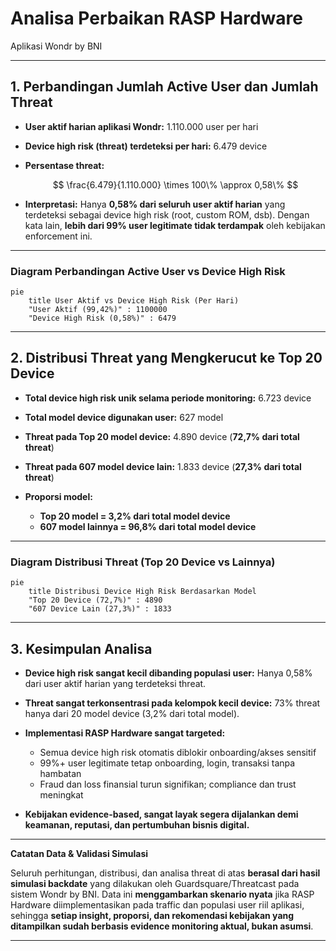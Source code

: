 # Analisa Perbaikan RASP Hardware

Aplikasi Wondr by BNI

---

## 1. Perbandingan Jumlah Active User dan Jumlah Threat

* **User aktif harian aplikasi Wondr:** 1.110.000 user per hari
* **Device high risk (threat) terdeteksi per hari:** 6.479 device
* **Persentase threat:**

  $$
  \frac{6.479}{1.110.000} \times 100\% \approx 0,58\%
  $$
* **Interpretasi:**
  Hanya **0,58% dari seluruh user aktif harian** yang terdeteksi sebagai device high risk (root, custom ROM, dsb).
  Dengan kata lain, **lebih dari 99% user legitimate tidak terdampak** oleh kebijakan enforcement ini.

---

### **Diagram Perbandingan Active User vs Device High Risk**

```mermaid
pie
    title User Aktif vs Device High Risk (Per Hari)
    "User Aktif (99,42%)" : 1100000
    "Device High Risk (0,58%)" : 6479
```

---

## 2. Distribusi Threat yang Mengkerucut ke Top 20 Device

* **Total device high risk unik selama periode monitoring:** 6.723 device
* **Total model device digunakan user:** 627 model
* **Threat pada Top 20 model device:** 4.890 device (**72,7% dari total threat**)
* **Threat pada 607 model device lain:** 1.833 device (**27,3% dari total threat**)
* **Proporsi model:**

  * **Top 20 model = 3,2% dari total model device**
  * **607 model lainnya = 96,8% dari total model device**

---

### **Diagram Distribusi Threat (Top 20 Device vs Lainnya)**

```mermaid
pie
    title Distribusi Device High Risk Berdasarkan Model
    "Top 20 Device (72,7%)" : 4890
    "607 Device Lain (27,3%)" : 1833
```

---

## 3. Kesimpulan Analisa

* **Device high risk sangat kecil dibanding populasi user:**
  Hanya 0,58% dari user aktif harian yang terdeteksi threat.
* **Threat sangat terkonsentrasi pada kelompok kecil device:**
  73% threat hanya dari 20 model device (3,2% dari total model).
* **Implementasi RASP Hardware sangat targeted:**

  * Semua device high risk otomatis diblokir onboarding/akses sensitif
  * 99%+ user legitimate tetap onboarding, login, transaksi tanpa hambatan
  * Fraud dan loss finansial turun signifikan; compliance dan trust meningkat
* **Kebijakan evidence-based, sangat layak segera dijalankan demi keamanan, reputasi, dan pertumbuhan bisnis digital.**

---

**Catatan Data & Validasi Simulasi**

Seluruh perhitungan, distribusi, dan analisa threat di atas **berasal dari hasil simulasi backdate** yang dilakukan oleh Guardsquare/Threatcast pada sistem Wondr by BNI.
Data ini **menggambarkan skenario nyata** jika RASP Hardware diimplementasikan pada traffic dan populasi user riil aplikasi,
sehingga **setiap insight, proporsi, dan rekomendasi kebijakan yang ditampilkan sudah berbasis evidence monitoring aktual, bukan asumsi**.

---
